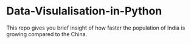 # Data-Visulalisation-in-Python
This repo gives you brief insight of how faster the population of India is growing compared to the China.
